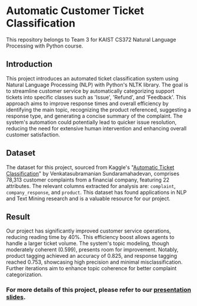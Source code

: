 # Automatic Customer Ticket Classification

This repository belongs to Team 3 for KAIST CS372 Natural Language Processing with Python course.

## Introduction

This project introduces an automated ticket classification system using Natural Language Processing (NLP) with Python's NLTK library. The goal is to streamline customer service by automatically categorizing support tickets into specific classes such as 'Issue', 'Refund', and 'Feedback'. This approach aims to improve response times and overall efficiency by identifying the main topic, recognizing the product referenced, suggesting a response type, and generating a concise summary of the complaint. The system's automation could potentially lead to quicker issue resolution, reducing the need for extensive human intervention and enhancing overall customer satisfaction.

## Dataset
The dataset for this project, sourced from Kaggle's "[Automatic Ticket Classification](https://www.kaggle.com/datasets/venkatasubramanian/automatic-ticket-classification)" by Venkatasubramanian Sundaramahadevan, comprises 78,313 customer complaints from a financial company, featuring 22 attributes. The relevant columns extracted for analysis are: `complaint`, `company_response`, and `product`. This dataset has found applications in NLP and Text Mining research and is a valuable resource for our project.

## Result
Our project has significantly improved customer service operations, reducing reading time by 40%. This efficiency boost allows agents to handle a larger ticket volume. The system's topic modeling, though moderately coherent (0.599), presents room for improvement. Notably, product tagging achieved an accuracy of 0.825, and response tagging reached 0.753, showcasing high precision and minimal misclassification. Further iterations aim to enhance topic coherence for better complaint categorization.

### For more details of this project, please refer to our [presentation slides](https://docs.google.com/presentation/d/1oQFnkYC6nGRGeBq2qXt4d3YsHFwTTmtc97VSOb1rXdo/edit?usp=sharing).
